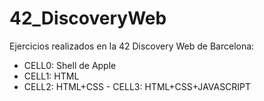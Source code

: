 # 42_DiscoveryWeb
Ejercicios realizados en la 42 Discovery Web de Barcelona:

 - CELL0: Shell de Apple
  - CELL1: HTML
   - CELL2: HTML+CSS
    - CELL3: HTML+CSS+JAVASCRIPT
